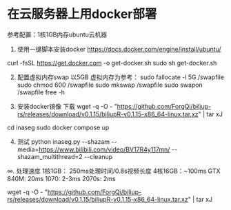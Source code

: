 
# 在云服务器上用docker部署
参考配置：1核1GB内存ubuntu云机器

1. 使用一键脚本安装docker
https://docs.docker.com/engine/install/ubuntu/

curl -fsSL https://get.docker.com -o get-docker.sh
sudo sh get-docker.sh

2. 配置虚拟内存swap
以5GB 虚拟内存为参考：
sudo fallocate -l 5G /swapfile
sudo chmod 600 /swapfile
sudo mkswap /swapfile
sudo swapon /swapfile
free -h

3. 安装docker镜像
下载
wget -q -O - "https://github.com/ForgQi/biliup-rs/releases/download/v0.1.15/biliupR-v0.1.15-x86_64-linux.tar.xz" | tar xJ

cd inaseg
sudo docker compose up

4. 测试
python inaseg.py --shazam --media=https://www.bilibili.com/video/BV17R4y117mn/ --shazam_multithread=2 --cleanup

∞. 处理速度
1核1GB： 250ms处理时间/0.8s视频长度
4核16GB：~100ms
GTX 840M: 20ms
1070: 2-3ms
2070s: 2ms


wget -q -O - "https://github.com/ForgQi/biliup-rs/releases/download/v0.1.15/biliupR-v0.1.15-x86_64-linux.tar.xz" | tar xJ
